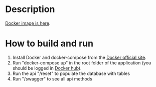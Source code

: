 # Description

[Docker image is here](https://hub.docker.com/r/chapurin/tournament.service//).

# How to build and run
1. Install Docker and docker-compose from the [Docker official site](https://www.docker.com/).
3. Run "docker-compose up" in the root folder of the application (you should be logged in [Docker hub](https://hub.docker.com/)).
4. Run the api "/reset" to populate the database with tables
5. Run "/swagger" to see all api methods
